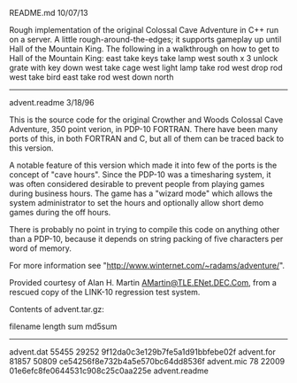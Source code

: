 README.md
10/07/13

Rough implementation of the original Colossal Cave Adventure in C++ run on a server. A little rough-around-the-edges; it supports gameplay up until Hall of the Mountain King.
The following in a walkthrough on how to get to Hall of the Mountain King:
	east
	take keys
	take lamp
	west
	south x 3
	unlock grate with key
	down
	west
	take cage
	west
	light lamp
	take rod
	west
	drop rod
	west
	take bird
	east
	take rod
	west
	down
	north

---

advent.readme
3/18/96

This is the source code for the original Crowther and Woods Colossal Cave
Adventure, 350 point verion, in PDP-10 FORTRAN.  There have been many ports
of this, in both FORTRAN and C, but all of them can be traced back to this
version.

A notable feature of this version which made it into few of the ports is the
concept of "cave hours".  Since the PDP-10 was a timesharing system, it was
often considered desirable to prevent people from playing games during
business hours.  The game has a "wizard mode" which allows the system
administrator to set the hours and optionally allow short demo games during
the off hours.

There is probably no point in trying to compile this code on anything other
than a PDP-10, because it depends on string packing of five characters per
word of memory.

For more information see "http://www.winternet.com/~radams/adventure/".

Provided courtesy of Alan H. Martin <AMartin@TLE.ENet.DEC.Com>, from a rescued
copy of the LINK-10 regression test system.

Contents of advent.tar.gz:

 filename     length     sum     md5sum
----------    ------    -----    --------------------------------
advent.dat     55455    29252    9f12da0c3e129b7fe5a1d91bbfebe02f
advent.for     81857    50809    ce54256f8e732b4a5e570bc64dd8536f
advent.mic        78    22009    01e6efc8fe0644531c908c25c0aa225e
advent.readme
